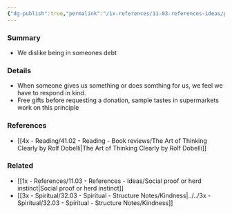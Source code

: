 ```yaml
---
{"dg-publish":true,"permalink":"/1x-references/11-03-references-ideas/principle-of-reciprocity/","dgHomeLink":true,"dgPassFrontmatter":false,"dgShowBacklinks":true,"dgShowLocalGraph":false,"dgShowInlineTitle":true}
---
```



### Summary
- We dislike being in someones debt

### Details
- When someone gives us something or does somthing for us, we feel we have to respond in kind.
- Free gifts before requesting a donation, sample tastes in supermarkets work on this principle

### References
- [[4x - Reading/41.02 - Reading - Book reviews/The Art of Thinking Clearly by Rolf Dobelli|The Art of Thinking Clearly by Rolf Dobelli]]

### Related
- [[1x - References/11.03 - References - Ideas/Social proof or herd instinct|Social proof or herd instinct]]
- [[3x - Spiritual/32.03 - Spiritual - Structure Notes/Kindness|../../3x - Spiritual/32.03 - Spiritual - Structure Notes/Kindness]]